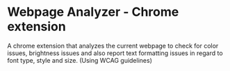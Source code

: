 Webpage Analyzer - Chrome extension
===================================

A chrome extension that analyzes the current webpage to check for color issues, brightness issues and also report text formatting issues in regard to font type, style and size.
(Using WCAG guidelines)
